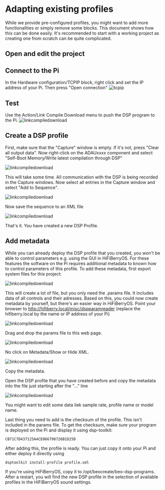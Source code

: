 # Adapting existing profiles

While we provide pre-configured profiles, you might want to add more functionalities or simply remove some blocks. 
This document shows how this can be done easily. It's recommended to start with a working project as creating one from scratch can
be quite complicated.

## Open and edit the project

## Connect to the Pi

In the Hardware configuration/TCPIP block, right click and set the IP address of your Pi. Then press "Open connection"
![tcpip](img/tcpip.png)

## Test

Use the Action/Link Compile Download menu to push the DSP program to the Pi. 
![linkcompiledownload](img/linkcompiledownload.png)

## Create a DSP profile

First, make sure that the "Capture" window is empty. If it's not, press "Clear all output data".
Now right-click on the ADAUxxxx component and select "Self-Boot Memory/Write latest compilation through DSP"

![linkcompiledownload](img/writeeeprom.png)

This will take some time. All communication with the DSP is being recorded in the Capture windows. Now select all entries in the Capture window and select "Add to Sequence".

![linkcompiledownload](img/addtosequence.png)

Now save the sequence to an XML file

![linkcompiledownload](img/savesequence.png)

That's it. You have created a new DSP Profile. 

## Add metadata

While you can already deploy the DSP profile that you created, you won't be able to control parameters e.g. using the GUI in HiFiBerryOS. For these features the software on the Pi requires additional metadata to known how to control parameters of this profile. To add these metadata, first export system files for this project:

![linkcompiledownload](img/exportsystemfiles.png)

This will create a lot of file, but you only need the .params file. It includes data of all controls and their adresses. Based on this, you could now create metadata by yourself, but there's an easier way in HiFiBerryOS. 
Point your browser to http://hifiberry.local/misc/dspparamreader (replace the hifiberry.local by the name or IP address of your Pi)

![linkcompiledownload](img/dspparamreader.png)

Drag and drop the params file to this web page.

![linkcompiledownload](img/dspparamreader2.png)

No click on Metadata/Show or Hide XML.

![linkcompiledownload](img/dspparamreader3.png)

Copy the metadata.

Open the DSP profile that you have created before and copy the metadata into the file just starting after the "<ROM>..." line
  
![linkcompiledownload](img/xmledit1.png)
  
You might want to edit some data liek sample rate, profile name or model name.

Last thing you need to add is the checksum of the profile. This isn't included in the params file. To get the checksum, make sure your program is deployed on the Pi and display it using dsp-toolkit:

```# dsptoolkit get-checksum
CB71C7D437125A4CE066798726B1D25D
```

After adding this, the profile is ready. You can just copy it onto your Pi and either deploy it directly using

```dsptoolkit install-profile profile.xml```

If you're using HiFiBerryOS, copy it to /opt/beocreate/beo-dsp-programs. After a restart, you will find the new DSP profile in the selection of available profiles in the HiFiBerryOS sound settings.
